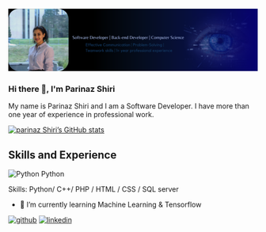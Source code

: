 ![Software Developer | Back-end developer ](https://github.com/Parinaz-Shiri/Parinaz-Shiri/blob/main/Copy%20of%20Blue%20Modern%20Technology%20LinkedIn%20Banner.png)

### Hi there 👋, I'm Parinaz Shiri
My name is Parinaz Shiri and I am a Software Developer. I have more than one year of experience in professional work. 


[![parinaz Shiri’s GitHub stats](https://github-readme-stats.vercel.app/api?username=parinaz-shiri)](https://github.com/parinaz-shiri/github-readme-stats)

## Skills and Experience 

![Python]([/images/icon.png](https://github.com/Parinaz-Shiri/Parinaz-Shiri/blob/main/Python-icon.png)) Python

Skills: Python/ C++/ PHP / HTML / CSS / SQL server 

- 🌱 I’m currently learning Machine Learning & Tensorflow 


[<img src='https://cdn.jsdelivr.net/npm/simple-icons@3.0.1/icons/github.svg' alt='github' height='40'>](https://github.com/parinaz-shiri)  [<img src='https://cdn.jsdelivr.net/npm/simple-icons@3.0.1/icons/linkedin.svg' alt='linkedin' height='40'>](https://www.linkedin.com/in/https://www.linkedin.com/in/parinaz-shiri-881834228/)  

